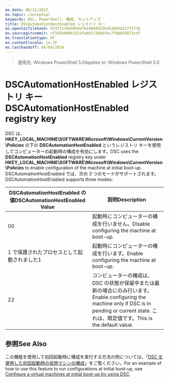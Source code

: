 ```yaml
---
ms.date: 06/12/2017
ms.topic: conceptual
keywords: DSC, PowerShell, 構成, セットアップ
title: DSCAutomationHostEnabled レジストリ キー
ms.openlocfilehash: 9fd71120b4959a7b14094922b453b05b217f3736
ms.sourcegitcommit: cf195b090b3223fa4917206dfec7f0b603873cdf
ms.translationtype: HT
ms.contentlocale: ja-JP
ms.lasthandoff: 04/09/2018
---
```

><span data-ttu-id="b8dc0-103">適用先: Windows PowerShell 5.0</span><span class="sxs-lookup"><span data-stu-id="b8dc0-103">Applies to: Windows PowerShell 5.0</span></span>

# <a name="dscautomationhostenabled-registry-key"></a><span data-ttu-id="b8dc0-104">DSCAutomationHostEnabled レジストリ キー</span><span class="sxs-lookup"><span data-stu-id="b8dc0-104">DSCAutomationHostEnabled registry key</span></span>

<span data-ttu-id="b8dc0-105">DSC は、**HKEY_LOCAL_MACHINE\SOFTWARE\Microsoft\Windows\CurrentVersion\Policies** の下の **DSCAutomationHostEnabled** というレジストリ キーを使用してコンピューターの起動時の構成を有効にします。</span><span class="sxs-lookup"><span data-stu-id="b8dc0-105">DSC uses the **DSCAutomationHostEnabled** registry key under **HKEY_LOCAL_MACHINE\SOFTWARE\Microsoft\Windows\CurrentVersion\Policies** to enable configuration of the machine at initial boot-up.</span></span>
<span data-ttu-id="b8dc0-106">DSCAutomationHostEnabled では、次の 3 つのモードがサポートされます。</span><span class="sxs-lookup"><span data-stu-id="b8dc0-106">DSCAutomationHostEnabled supports three modes:</span></span>

|  <span data-ttu-id="b8dc0-107">DSCAutomationHostEnabled の値</span><span class="sxs-lookup"><span data-stu-id="b8dc0-107">DSCAutomationHostEnabled Value</span></span>  |  <span data-ttu-id="b8dc0-108">説明</span><span class="sxs-lookup"><span data-stu-id="b8dc0-108">Description</span></span>   |
|---|---|
<span data-ttu-id="b8dc0-109">0</span><span class="sxs-lookup"><span data-stu-id="b8dc0-109">0</span></span> | <span data-ttu-id="b8dc0-110">起動時にコンピューターの構成を行いません。</span><span class="sxs-lookup"><span data-stu-id="b8dc0-110">Disable configuring the machine at boot-up.</span></span> |
<span data-ttu-id="b8dc0-111">1 で保護されたプロセスとして起動されました</span><span class="sxs-lookup"><span data-stu-id="b8dc0-111">1</span></span> | <span data-ttu-id="b8dc0-112">起動時にコンピューターの構成を行います。</span><span class="sxs-lookup"><span data-stu-id="b8dc0-112">Enable configuring the machine at boot-up.</span></span> |
<span data-ttu-id="b8dc0-113">2</span><span class="sxs-lookup"><span data-stu-id="b8dc0-113">2</span></span> | <span data-ttu-id="b8dc0-114">コンピューターの構成は、DSC の状態が保留中または最新の場合にのみ行います。</span><span class="sxs-lookup"><span data-stu-id="b8dc0-114">Enable configuring the machine only if DSC is in pending or current state.</span></span> <span data-ttu-id="b8dc0-115">これは、既定値です。</span><span class="sxs-lookup"><span data-stu-id="b8dc0-115">This is the default value.</span></span> |

## <a name="see-also"></a><span data-ttu-id="b8dc0-116">参照</span><span class="sxs-lookup"><span data-stu-id="b8dc0-116">See Also</span></span>

<span data-ttu-id="b8dc0-117">この機能を使用して初回起動時に構成を実行する方法の例については、「[DSC を使用した初回起動時の仮想マシンの構成](bootstrapDsc.md)」をご覧ください。</span><span class="sxs-lookup"><span data-stu-id="b8dc0-117">For an example of how to use this feature to run configurations at initial boot-up, see [Configure a virtual machines at initial boot-up by using DSC](bootstrapDsc.md).</span></span>